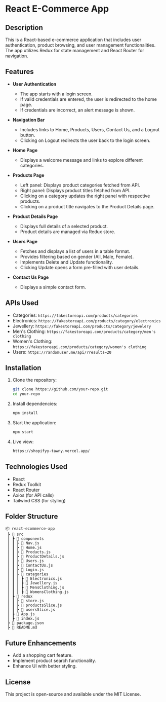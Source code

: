 # React E-Commerce App

## Description
This is a React-based e-commerce application that includes user authentication, product browsing, and user management functionalities. The app utilizes Redux for state management and React Router for navigation.

## Features
- **User Authentication**
  - The app starts with a login screen.
  - If valid credentials are entered, the user is redirected to the home page.
  - If credentials are incorrect, an alert message is shown.
  
- **Navigation Bar**
  - Includes links to Home, Products, Users, Contact Us, and a Logout button.
  - Clicking on Logout redirects the user back to the login screen.
  
- **Home Page**
  - Displays a welcome message and links to explore different categories.
  
- **Products Page**
  - Left panel: Displays product categories fetched from API.
  - Right panel: Displays product titles fetched from API.
  - Clicking on a category updates the right panel with respective products.
  - Clicking on a product title navigates to the Product Details page.
  
- **Product Details Page**
  - Displays full details of a selected product.
  - Product details are managed via Redux store.
  
- **Users Page**
  - Fetches and displays a list of users in a table format.
  - Provides filtering based on gender (All, Male, Female).
  - Implements Delete and Update functionality.
  - Clicking Update opens a form pre-filled with user details.
  
- **Contact Us Page**
  - Displays a simple contact form.

## APIs Used
- Categories: `https://fakestoreapi.com/products/categories`
- Electronics: `https://fakestoreapi.com/products/category/electronics`
- Jewellery: `https://fakestoreapi.com/products/category/jewelery`
- Men's Clothing: `https://fakestoreapi.com/products/category/men's clothing`
- Women's Clothing: `https://fakestoreapi.com/products/category/women's clothing`
- Users: `https://randomuser.me/api/?results=20`

## Installation

1. Clone the repository:
   ```sh
   git clone https://github.com/your-repo.git
   cd your-repo
   ```
2. Install dependencies:
   ```sh
   npm install
   ```
3. Start the application:
   ```sh
   npm start
   ```
4. Live view:
   ```sh
   https://shopifyy-tawny.vercel.app/
   ```

## Technologies Used
- React
- Redux Toolkit
- React Router
- Axios (for API calls)
- Tailwind CSS (for styling)

## Folder Structure
```
📦 react-ecommerce-app
 ┣ 📂 src
 ┃ ┣ 📂 components
 ┃ ┃ ┣ 📜 Nav.js
 ┃ ┃ ┣ 📜 Home.js
 ┃ ┃ ┣ 📜 Products.js
 ┃ ┃ ┣ 📜 ProductDetails.js
 ┃ ┃ ┣ 📜 Users.js
 ┃ ┃ ┣ 📜 ContactUs.js
 ┃ ┃ ┣ 📜 Login.js
 ┃ ┃ ┣ 📜 categories
 ┃ ┃ ┃ ┣ 📜 Electronics.js
 ┃ ┃ ┃ ┣ 📜 Jewellery.js
 ┃ ┃ ┃ ┣ 📜 MensClothing.js
 ┃ ┃ ┃ ┣ 📜 WomensClothing.js
 ┃ ┣ 📂 redux
 ┃ ┃ ┣ 📜 store.js
 ┃ ┃ ┣ 📜 productsSlice.js
 ┃ ┃ ┣ 📜 usersSlice.js
 ┃ ┣ 📜 App.js
 ┃ ┣ 📜 index.js
 ┣ 📜 package.json
 ┣ 📜 README.md
```

## Future Enhancements
- Add a shopping cart feature.
- Implement product search functionality.
- Enhance UI with better styling.

## License
This project is open-source and available under the MIT License.

